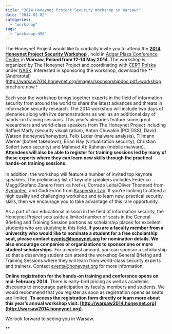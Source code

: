 ```yaml
---
title: "2014 Honeynet Project Security Workshop in Warsaw!"
date: "2014-01-02"
categories: 
  - "workshop"
tags: 
  - "workshop-d98"
---
```


The Honeynet Project would like to cordially invite you to attend the **[2014 Honeynet Project Security Workshop](http://warsaw2014.honeynet.org)** , held in [Adgar Plaza Conference Center](http://en.adgarplaza.pl) in **Warsaw, Poland from 12-14 May 2014**. The workshop is organized by The Honeynet Project and coordinating with [CERT Polska](http://www.cert.pl) under [NASK](http://www.nask.pl/). Interested in sponsoring the workshop, download the **[Andrototal](http://warsaw2014.honeynet.org/images/sponsorshipdoc.pdf>workshop brochure</a></strong> now !<br><!--break--><br>Each year the workshop brings together experts in the field of information security from around the world to share the latest advances and threats in information security research. The 2014 workshop will include two days of plenaries along with live demonstrations as well as an additional day of hands-on training sessions. This year’s plenaries feature some great researchers and world-class speakers from The Honeynet Project including Raffael Marty (security visualization), Anton Chuvakin (PCI DSS), David Watson (honeynet/honeypot), Felix Leder (malware analysis), Tillmann Werner (botnet takedown), Brian Hay (virtualization security), Christian Seifert (web security) and Mahmud Ab Rahman (mobile malware). <strong>Attendees will also be able to register for training sessions led by many of these experts where they can learn new skills through the practical hands-on training sessions.</strong><br><br>In addition, the workshop will feature a number of invited top keynote speakers. The preliminary list of keynote speakers includes Federico Maggi/Stefano Zanero from <a href=), Corrado Leita/Oliver Thonnard from [Symantec](http://www.symantec.com/about/profile/researchlabs.jsp), and Gadi Evron from [Kaspersky Lab](http://www.kaspersky.com). If you’re looking to attend a high quality and challenging workshop and to learn new, practical security skills, then we encourage you to take advantage of this rare opportunity.  
  
As a part of our educational mission in the field of information security, the Honeynet Project sets aside a limited number of seats in the General Briefing and Training Session portions as scholarship places for excellent students who are studying in this field. **If you are a faculty member from a university who would like to nominate a student for a free scholarship seat, please contact [events@honeynet.org](mailto:events@honeynet.org) for nomination details. We also encourage companies or organizations to sponsor one or more student scholarships.** For a modest amount, you can sponsor a scholarship so that a deserving student can attend the workshop General Briefng and Training Sessions where they will learn from world-class security experts and trainers. Contact [events@honeynet.org](mailto:events@honeynet.org) for more information.  
  
**Online registration for the hands-on training and conference opens on mid-February 2014.** There is early-bird pricing as well as academic discounts to encourage participation by faculty members and students. We would recommend that you register as soon as registration opens as seats are limited. **To access the registration form directly or learn more about this year’s annual workshop visit: [http://warsaw2014.honeynet.org](http://warsaw2014.honeynet.org).**  
  
We look forward to seeing you in Warsaw.  
  
  
**
